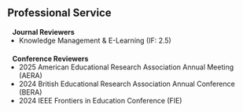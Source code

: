 ## Professional Service

<h4 style="margin:0 10px 0;">Journal Reviewers</h4>

<ul style="margin:0 0 20px;">
  <li><a> Knowledge Management & E-Learning (IF: 2.5)</a></li>

</ul>

<h4 style="margin:0 10px 0;">Conference Reviewers</h4>

<ul style="margin:0 0 20px;">
  <li><a>2025 American Educational Research Association Annual Meeting (AERA)</a></li>
  <li><a>2024 British Educational Research Association Annual Conference (BERA)</a></li>
  <li><a>2024 IEEE Frontiers in Education Conference (FIE)</a></li>
</ul>

<!--<h4 style="margin:0 10px 0;">Membership</h4>
<ul style="margin:0 0 20px;">
  <li><a> IEEE Student Member</a></li>
</ul>
<ul style="margin:0 0 20px;">
  <li><strong>[2019-present]</strong> Member of the <a href="https://www." target="_blank"> XXXXXXXX </a></li>
  <li><strong>[2019-present]</strong> Member of the <a href="https://www." target="_blank"> XXXXXXXXX </a></li>
</ul>
-->
